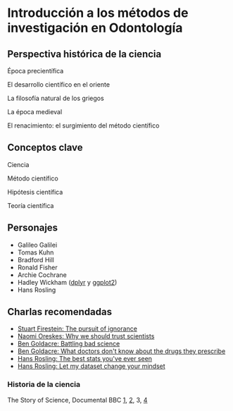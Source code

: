 # Introducción a los métodos de investigación en Odontología

## Perspectiva histórica de la ciencia

Época precientífica

El desarrollo científico en el oriente

La filosofía natural de los griegos

La época medieval

El renacimiento: el surgimiento del método científico

## Conceptos clave

Ciencia

Método científico

Hipótesis científica

Teoría científica

## Personajes

* Galileo Galilei
* Tomas Kuhn
* Bradford Hill
* Ronald Fisher
* Archie Cochrane
* Hadley Wickham \([dplyr](https://www.google.cl/url?sa=t&rct=j&q=&esrc=s&source=video&cd=3&cad=rja&uact=8&ved=0ahUKEwjjvdeW_tPSAhUDkJAKHa_YC_sQtwIIHjAC&url=https%3A%2F%2Fwww.youtube.com%2Fwatch%3Fv%3D8SGif63VW6E&usg=AFQjCNFsOs-Wocd50dU18wVTNW6h8OEBdg&sig2=ixtFpN0Q9ZXlGgRcy2guQw&bvm=bv.149397726,d.Y2I) y [ggplot2](https://www.google.cl/url?sa=t&rct=j&q=&esrc=s&source=video&cd=2&cad=rja&uact=8&ved=0ahUKEwjjvdeW_tPSAhUDkJAKHa_YC_sQtwIIGzAB&url=https%3A%2F%2Fchannel9.msdn.com%2FEvents%2FuseR-international-R-User-conference%2FuseR2016%2FTowards-a-grammar-of-interactive-graphics&usg=AFQjCNG8oIcw9Wn8xTJC3Je-Buj3sHFQNA&sig2=LhKHOkkAJiLuEbCVIUzHVQ&bvm=bv.149397726,d.Y2I)\)
* Hans Rosling

## Charlas recomendadas

* [Stuart Firestein: The pursuit of ignorance](http://www.ted.com/talks/stuart_firestein_the_pursuit_of_ignorance)
* [Naomi Oreskes: Why we should trust scientists](http://www.ted.com/talks/naomi_oreskes_why_we_should_believe_in_science)
* [Ben Goldacre: Battling bad science](http://www.ted.com/talks/ben_goldacre_battling_bad_science)
* [Ben Goldacre: What doctors don't know about the drugs they prescribe](http://www.ted.com/talks/ben_goldacre_what_doctors_don_t_know_about_the_drugs_they_prescribe)
* [Hans Rosling: The best stats you've ever seen](http://www.ted.com/talks/hans_rosling_shows_the_best_stats_you_ve_ever_seen)
* [Hans Rosling: Let my dataset change your mindset](http://www.ted.com/talks/hans_rosling_at_state)

### Historia de la ciencia

The Story of Science, Documental BBC [1](https://www.youtube.com/watch?v=9KhbkinMUkI), [2](https://www.youtube.com/watch?v=ajxDJk5DxAQ), 3, [4](https://www.youtube.com/watch?v=aprdSrXGz7Y)



